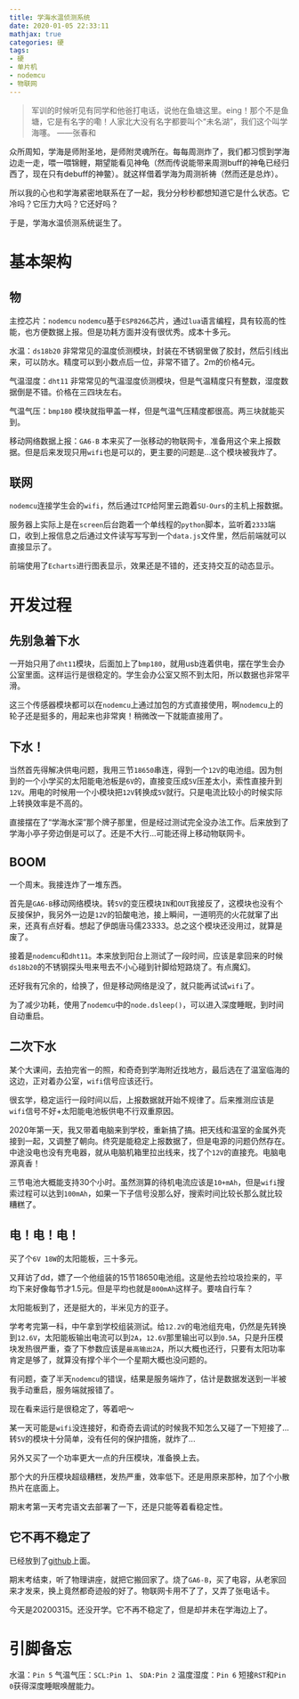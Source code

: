 ```yaml
---
title: 学海水温侦测系统
date: 2020-01-05 22:33:11
mathjax: true
categories: 硬
tags:
- 硬
- 单片机
- nodemcu
- 物联网
---
```


> 军训的时候听见有同学和他爸打电话，说他在鱼塘这里。eing！那个不是鱼塘，它是有名字的嘞！人家北大没有名字都要叫个“未名湖”，我们这个叫学海噻。
——张春和

众所周知，学海是师附圣地，是师附灵魂所在。每每周测炸了，我们都习惯到学海边走一走，喂一喂锦鲤，期望能看见神龟（然而传说能带来周测buff的神龟已经归西了，现在只有debuff的神鳖）。就这样借着学海为周测祈祷（然而还是总炸）。

所以我的心也和学海紧密地联系在了一起，我分分秒秒都想知道它是什么状态。它冷吗？它压力大吗？它还好吗？

于是，学海水温侦测系统诞生了。

# 基本架构

## 物

主控芯片：`nodemcu` 
`nodemcu`基于`ESP8266`芯片，通过`lua`语言编程，具有较高的性能，也方便数据上报。但是功耗方面并没有很优秀。成本十多元。

水温：`ds18b20`
非常常见的温度侦测模块，封装在不锈钢里做了胶封，然后引线出来，可以防水。精度可以到小数点后一位，非常不错了。2m的价格4元。

气温湿度：`dht11`
非常常见的气温湿度侦测模块，但是气温精度只有整数，湿度数据倒是不错。价格在三四块左右。

气温气压：`bmp180`
模块就指甲盖一样，但是气温气压精度都很高。两三块就能买到。

移动网络数据上报：`GA6-B`
本来买了一张移动的物联网卡，准备用这个来上报数据。但是后来发现只用`wifi`也是可以的，更主要的问题是...这个模块被我炸了。

## 联网

`nodemcu`连接学生会的`wifi`，然后通过`TCP`给阿里云跑着`SU-Ours`的主机上报数据。

服务器上实际上是在`screen`后台跑着一个单线程的`python`脚本，监听着`2333`端口，收到上报信息之后通过文件读写写写到一个`data.js`文件里，然后前端就可以直接显示了。

前端使用了`Echarts`进行图表显示，效果还是不错的，还支持交互的动态显示。

# 开发过程

## 先别急着下水

一开始只用了`dht11`模块，后面加上了`bmp180`，就用usb连着供电，摆在学生会办公室里面。这样运行是很稳定的。学生会办公室又照不到太阳，所以数据也非常平滑。

这三个传感器模块都可以在`nodemcu`上通过加包的方式直接使用，啊`nodemcu`上的轮子还是挺多的，用起来也非常爽！稍微改一下就能直接用了。

## 下水！

当然首先得解决供电问题，我用三节`18650`串连，得到一个`12V`的电池组。因为刨到的一个小学买的太阳能电池板是`6V`的，直接变压成`5V`压差太小，索性直接升到`12V`。用电的时候用一个小模块把`12V`转换成`5V`就行。只是电流比较小的时候实际上转换效率是不高的。

直接摆在了“学海水深”那个牌子那里，但是经过测试完全没办法工作。后来放到了学海小亭子旁边倒是可以了。还是不大行...可能还得上移动物联网卡。

## BOOM

一个周末。我接连炸了一堆东西。

首先是`GA6-B`移动网络模块。转`5V`的变压模块`IN`和`OUT`我接反了，这模块也没有个反接保护，我另外一边是`12V`的铅酸电池，接上瞬间，一道明亮的火花就窜了出来，还真有点好看。想起了伊朗唐马儒23333。总之这个模块还没用过，就算是废了。

接着是`nodemcu`和`dht11`。本来放到阳台上测试了一段时间，应该是拿回来的时候`ds18b20`的不锈钢探头甩来甩去不小心碰到针脚给短路烧了。有点魔幻。

还好我有冗余的，给换了，但是移动网络是没了，就只能再试试`wifi`了。

为了减少功耗，使用了`nodemcu`中的`node.dsleep()`，可以进入深度睡眠，到时间自动重启。

## 二次下水

某个大课间，去拍完省一的照，和奇奇到学海附近找地方，最后选在了温室临海的这边，正对着办公室，`wifi`信号应该还行。

很玄学，稳定运行一段时间以后，上报数据就开始不规律了。后来推测应该是`wifi`信号不好+太阳能电池板供电不行双重原因。

2020年第一天，我又带着电脑来到学校，重新搞了搞。把天线和温室的金属外壳接到一起，又调整了朝向。终究是能稳定上报数据了，但是电源的问题仍然存在。中途没电也没有充电器，就从电脑机箱里拉出线来，找了个`12V`的直接充。电脑电源真香！

三节电池大概能支持30个小时。虽然测算的待机电流应该是`10+mAh`，但是`wifi`搜索过程可以达到`100mAh`，如果一下子信号没那么好，搜索时间比较长那么就比较糟糕了。

## 电！电！电！

买了个`6V 18W`的太阳能板，三十多元。

又拜访了dd，嫖了一个他组装的15节18650电池组。这是他去捡垃圾捡来的，平均下来好像每节才1.5元。但是平均也就是`800mAh`这样子。要啥自行车？

太阳能板到了，还是挺大的，半米见方的亚子。

学考考完第一科，中午拿到学校组装测试。给`12.2V`的电池组充电，仍然是先转换到`12.6V`，太阳能板输出电流可以到`2A`，`12.6V`那里输出可以到`0.5A`，只是升压模块发热很严重，查了下参数应该是`最高输出2A`，所以大概也还行，只要有太阳功率肯定是够了，就算没有撑个半个一个星期大概也没问题的。

有问题，查了半天`nodemcu`的错误，结果是服务端炸了，估计是数据发送到一半被我手动重启，服务端就报错了。

现在看来运行是很稳定了，等着吧～

某一天可能是`wifi`没连接好，和奇奇去调试的时候我不知怎么又碰了一下短接了...转`5V`的模块十分简单，没有任何的保护措施，就炸了...

另外又买了一个功率更大一点的升压模块，准备换上去。

那个大的升压模块超级糟糕，发热严重，效率低下。还是用原来那种，加了个小散热片在底面上。

期末考第一天考完语文去部署了一下，还是只能等着看稳定性。

## 它不再不稳定了

已经放到了[github](https://github.com/flwfdd/Study-Sea-weather-detection-system)上面。

期末考结束，听了物理讲座，就把它搬回家了。烧了`GA6-B`，买了电容，从老家回来才发来，换上竟然都奇迹般的好了。物联网卡用不了了，又弄了张电话卡。

今天是20200315。还没开学。它不再不稳定了，但是却并未在学海边上了。

# 引脚备忘

水温：`Pin 5`
气温气压：`SCL:Pin 1`、 `SDA:Pin 2`
温度湿度：`Pin 6`
短接`RST`和`Pin 0`获得深度睡眠唤醒能力。